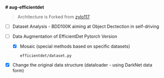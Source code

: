 **# aug-efficientdet**

> Architecture is Forked from [zylo117](https://github.com/zylo117/Yet-Another-EfficientDet-Pytorch) 

- [ ] Dataset Analysis - BDD100K aiming at Object Dectection in self-driving 

- [ ] Data Augmentation of EfficientDet Pytorch Version

    - [x] Mosaic (special methods based on specific datasets)

        `efficientdet/dataset.py`

- [x] Change the original data structure (dataloader - using DarkNet data form)